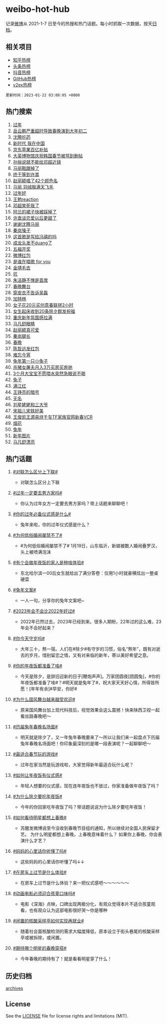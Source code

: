 # weibo-hot-hub

记录[微博](https://www.weibo.com)从 2021-1-7 日至今的热搜和热门话题。每小时抓取一次数据，按天[归档](archives)。

## 相关项目

- [知乎热榜](https://github.com/lonnyzhang423/zhihu-hot-hub)
- [头条热榜](https://github.com/lonnyzhang423/toutiao-hot-hub)
- [抖音热榜](https://github.com/lonnyzhang423/douyin-hot-hub)
- [GitHub热榜](https://github.com/lonnyzhang423/github-hot-hub)
- [v2ex热榜](https://github.com/lonnyzhang423/v2ex-hot-hub)


`更新时间：2023-01-22 03:08:05 +0800`

## 热门搜索

1. [过年](https://m.weibo.cn/search?containerid=100103type%3D1%26t%3D10%26q%3D%23%E8%BF%87%E5%B9%B4%23&stream_entry_id=51&isnewpage=1&extparam=seat%3D1%26c_type%3D51%26cate%3D10103%26pos%3D0%26filter_type%3Drealtimehot%26dgr%3D0%26display_time%3D1674328084%26pre_seqid%3D1674328084536019357969&luicode=10000011&lfid=106003type%253D25%2526t%253D3%2526disable_hot%253D1%2526filter_type%253Drealtimehot)
1. [岳云鹏严重超时导致春晚演到大年初二](https://m.weibo.cn/search?containerid=100103type%3D1%26t%3D10%26q%3D%23%E5%B2%B3%E4%BA%91%E9%B9%8F%E4%B8%A5%E9%87%8D%E8%B6%85%E6%97%B6%E5%AF%BC%E8%87%B4%E6%98%A5%E6%99%9A%E6%BC%94%E5%88%B0%E5%A4%A7%E5%B9%B4%E5%88%9D%E4%BA%8C%23&stream_entry_id=31&isnewpage=1&extparam=seat%3D1%26c_type%3D31%26stream_entry_id%3D31%26cate%3D5001%26lcate%3D5001%26pos%3D0%26realpos%3D1%26band_rank%3D1%26q%3D%2523%25E5%25B2%25B3%25E4%25BA%2591%25E9%25B9%258F%25E4%25B8%25A5%25E9%2587%258D%25E8%25B6%2585%25E6%2597%25B6%25E5%25AF%25BC%25E8%2587%25B4%25E6%2598%25A5%25E6%2599%259A%25E6%25BC%2594%25E5%2588%25B0%25E5%25A4%25A7%25E5%25B9%25B4%25E5%2588%259D%25E4%25BA%258C%2523%26flag%3D2%26dgr%3D0%26filter_type%3Drealtimehot%26display_time%3D1674328084%26pre_seqid%3D1674328084536019357969&luicode=10000011&lfid=106003type%253D25%2526t%253D3%2526disable_hot%253D1%2526filter_type%253Drealtimehot)
1. [沈腾吃药](https://m.weibo.cn/search?containerid=100103type%3D1%26t%3D10%26q%3D%23%E6%B2%88%E8%85%BE%E5%90%83%E8%8D%AF%23&stream_entry_id=31&isnewpage=1&extparam=seat%3D1%26c_type%3D31%26stream_entry_id%3D31%26cate%3D5001%26lcate%3D5001%26pos%3D1%26realpos%3D2%26band_rank%3D2%26q%3D%2523%25E6%25B2%2588%25E8%2585%25BE%25E5%2590%2583%25E8%258D%25AF%2523%26flag%3D16%26dgr%3D0%26filter_type%3Drealtimehot%26display_time%3D1674328084%26pre_seqid%3D1674328084536019357969&luicode=10000011&lfid=106003type%253D25%2526t%253D3%2526disable_hot%253D1%2526filter_type%253Drealtimehot)
1. [新时代 我在中国](https://m.weibo.cn/search?containerid=100103type%3D1%26t%3D10%26q%3D%23%E6%96%B0%E6%97%B6%E4%BB%A3+%E6%88%91%E5%9C%A8%E4%B8%AD%E5%9B%BD%23&stream_entry_id=31&isnewpage=1&extparam=seat%3D1%26c_type%3D31%26stream_entry_id%3D31%26cate%3D5001%26lcate%3D5001%26pos%3D2%26realpos%3D3%26band_rank%3D3%26q%3D%2523%25E6%2596%25B0%25E6%2597%25B6%25E4%25BB%25A3%2520%25E6%2588%2591%25E5%259C%25A8%25E4%25B8%25AD%25E5%259B%25BD%2523%26flag%3D0%26dgr%3D0%26filter_type%3Drealtimehot%26display_time%3D1674328084%26pre_seqid%3D1674328084536019357969&luicode=10000011&lfid=106003type%253D25%2526t%253D3%2526disable_hot%253D1%2526filter_type%253Drealtimehot)
1. [京东苹果百亿补贴](https://m.weibo.cn/search?containerid=100103type%3D1%26t%3D10%26q%3D%23%E4%BA%AC%E4%B8%9C%E8%8B%B9%E6%9E%9C%E7%99%BE%E4%BA%BF%E8%A1%A5%E8%B4%B4%23&stream_entry_id=31&isnewpage=1&extparam=seat%3D1%26c_type%3D31%26stream_entry_id%3D31%26cate%3D5001%26lcate%3D5001%26pos%3D3%26topic_ad%3D1%26band_rank%3D4%26q%3D%2523%25E4%25BA%25AC%25E4%25B8%259C%25E8%258B%25B9%25E6%259E%259C%25E7%2599%25BE%25E4%25BA%25BF%25E8%25A1%25A5%25E8%25B4%25B4%2523%26dgr%3D0%26filter_type%3Drealtimehot%26adid%3D178947%26display_time%3D1674328084%26pre_seqid%3D1674328084536019357969&luicode=10000011&lfid=106003type%253D25%2526t%253D3%2526disable_hot%253D1%2526filter_type%253Drealtimehot)
1. [大英博物馆庆祝韩国春节被骂到删帖](https://m.weibo.cn/search?containerid=100103type%3D1%26t%3D10%26q%3D%23%E5%A4%A7%E8%8B%B1%E5%8D%9A%E7%89%A9%E9%A6%86%E5%BA%86%E7%A5%9D%E9%9F%A9%E5%9B%BD%E6%98%A5%E8%8A%82%E8%A2%AB%E9%AA%82%E5%88%B0%E5%88%A0%E5%B8%96%23&stream_entry_id=31&isnewpage=1&extparam=seat%3D1%26c_type%3D31%26stream_entry_id%3D31%26cate%3D5001%26lcate%3D5001%26pos%3D4%26realpos%3D4%26band_rank%3D4%26q%3D%2523%25E5%25A4%25A7%25E8%258B%25B1%25E5%258D%259A%25E7%2589%25A9%25E9%25A6%2586%25E5%25BA%2586%25E7%25A5%259D%25E9%259F%25A9%25E5%259B%25BD%25E6%2598%25A5%25E8%258A%2582%25E8%25A2%25AB%25E9%25AA%2582%25E5%2588%25B0%25E5%2588%25A0%25E5%25B8%2596%2523%26flag%3D0%26dgr%3D0%26filter_type%3Drealtimehot%26display_time%3D1674328084%26pre_seqid%3D1674328084536019357969&luicode=10000011&lfid=106003type%253D25%2526t%253D3%2526disable_hot%253D1%2526filter_type%253Drealtimehot)
1. [孙俪说就不能给邓超近镜](https://m.weibo.cn/search?containerid=100103type%3D1%26t%3D10%26q%3D%23%E5%AD%99%E4%BF%AA%E8%AF%B4%E5%B0%B1%E4%B8%8D%E8%83%BD%E7%BB%99%E9%82%93%E8%B6%85%E8%BF%91%E9%95%9C%23&stream_entry_id=31&isnewpage=1&extparam=seat%3D1%26c_type%3D31%26stream_entry_id%3D31%26cate%3D5001%26lcate%3D5001%26pos%3D5%26realpos%3D5%26band_rank%3D5%26q%3D%2523%25E5%25AD%2599%25E4%25BF%25AA%25E8%25AF%25B4%25E5%25B0%25B1%25E4%25B8%258D%25E8%2583%25BD%25E7%25BB%2599%25E9%2582%2593%25E8%25B6%2585%25E8%25BF%2591%25E9%2595%259C%2523%26flag%3D0%26dgr%3D0%26filter_type%3Drealtimehot%26display_time%3D1674328084%26pre_seqid%3D1674328084536019357969&luicode=10000011&lfid=106003type%253D25%2526t%253D3%2526disable_hot%253D1%2526filter_type%253Drealtimehot)
1. [马丽鞋跟掉了](https://m.weibo.cn/search?containerid=100103type%3D1%26t%3D10%26q%3D%23%E9%A9%AC%E4%B8%BD%E9%9E%8B%E8%B7%9F%E6%8E%89%E4%BA%86%23&stream_entry_id=31&isnewpage=1&extparam=seat%3D1%26c_type%3D31%26stream_entry_id%3D31%26cate%3D5001%26lcate%3D5001%26pos%3D6%26realpos%3D6%26band_rank%3D6%26q%3D%2523%25E9%25A9%25AC%25E4%25B8%25BD%25E9%259E%258B%25E8%25B7%259F%25E6%258E%2589%25E4%25BA%2586%2523%26flag%3D0%26dgr%3D0%26filter_type%3Drealtimehot%26display_time%3D1674328084%26pre_seqid%3D1674328084536019357969&luicode=10000011&lfid=106003type%253D25%2526t%253D3%2526disable_hot%253D1%2526filter_type%253Drealtimehot)
1. [终于等到许嵩](https://m.weibo.cn/search?containerid=100103type%3D1%26t%3D10%26q%3D%23%E7%BB%88%E4%BA%8E%E7%AD%89%E5%88%B0%E8%AE%B8%E5%B5%A9%23&stream_entry_id=31&isnewpage=1&extparam=seat%3D1%26c_type%3D31%26stream_entry_id%3D31%26cate%3D5001%26lcate%3D5001%26pos%3D7%26realpos%3D7%26band_rank%3D7%26q%3D%2523%25E7%25BB%2588%25E4%25BA%258E%25E7%25AD%2589%25E5%2588%25B0%25E8%25AE%25B8%25E5%25B5%25A9%2523%26flag%3D16%26dgr%3D0%26filter_type%3Drealtimehot%26display_time%3D1674328084%26pre_seqid%3D1674328084536019357969&luicode=10000011&lfid=106003type%253D25%2526t%253D3%2526disable_hot%253D1%2526filter_type%253Drealtimehot)
1. [赵丽颖唱了42个颜色名](https://m.weibo.cn/search?containerid=100103type%3D1%26t%3D10%26q%3D%23%E8%B5%B5%E4%B8%BD%E9%A2%96%E5%94%B1%E4%BA%8642%E4%B8%AA%E9%A2%9C%E8%89%B2%E5%90%8D%23&stream_entry_id=31&isnewpage=1&extparam=seat%3D1%26c_type%3D31%26stream_entry_id%3D31%26cate%3D5001%26lcate%3D5001%26pos%3D8%26realpos%3D8%26band_rank%3D8%26q%3D%2523%25E8%25B5%25B5%25E4%25B8%25BD%25E9%25A2%2596%25E5%2594%25B1%25E4%25BA%258642%25E4%25B8%25AA%25E9%25A2%259C%25E8%2589%25B2%25E5%2590%258D%2523%26flag%3D1%26dgr%3D0%26filter_type%3Drealtimehot%26display_time%3D1674328084%26pre_seqid%3D1674328084536019357969&luicode=10000011&lfid=106003type%253D25%2526t%253D3%2526disable_hot%253D1%2526filter_type%253Drealtimehot)
1. [马丽 羽绒服满天飞毛](https://m.weibo.cn/search?containerid=100103type%3D1%26t%3D10%26q%3D%E9%A9%AC%E4%B8%BD+%E7%BE%BD%E7%BB%92%E6%9C%8D%E6%BB%A1%E5%A4%A9%E9%A3%9E%E6%AF%9B&stream_entry_id=31&isnewpage=1&extparam=seat%3D1%26c_type%3D31%26stream_entry_id%3D31%26cate%3D5001%26lcate%3D5001%26pos%3D9%26realpos%3D9%26band_rank%3D9%26q%3D%25E9%25A9%25AC%25E4%25B8%25BD%2520%25E7%25BE%25BD%25E7%25BB%2592%25E6%259C%258D%25E6%25BB%25A1%25E5%25A4%25A9%25E9%25A3%259E%25E6%25AF%259B%26flag%3D16%26dgr%3D0%26filter_type%3Drealtimehot%26display_time%3D1674328084%26pre_seqid%3D1674328084536019357969&luicode=10000011&lfid=106003type%253D25%2526t%253D3%2526disable_hot%253D1%2526filter_type%253Drealtimehot)
1. [过年好](https://m.weibo.cn/search?containerid=100103type%3D1%26t%3D10%26q%3D%23%E8%BF%87%E5%B9%B4%E5%A5%BD%23&stream_entry_id=31&isnewpage=1&extparam=seat%3D1%26c_type%3D31%26stream_entry_id%3D31%26cate%3D5001%26lcate%3D5001%26pos%3D10%26realpos%3D10%26band_rank%3D10%26q%3D%2523%25E8%25BF%2587%25E5%25B9%25B4%25E5%25A5%25BD%2523%26flag%3D16%26dgr%3D0%26filter_type%3Drealtimehot%26display_time%3D1674328084%26pre_seqid%3D1674328084536019357969&luicode=10000011&lfid=106003type%253D25%2526t%253D3%2526disable_hot%253D1%2526filter_type%253Drealtimehot)
1. [王勉reaction](https://m.weibo.cn/search?containerid=100103type%3D1%26t%3D10%26q%3D%E7%8E%8B%E5%8B%89reaction&stream_entry_id=31&isnewpage=1&extparam=seat%3D1%26c_type%3D31%26stream_entry_id%3D31%26cate%3D5001%26lcate%3D5001%26pos%3D11%26realpos%3D11%26band_rank%3D11%26q%3D%25E7%258E%258B%25E5%258B%2589reaction%26flag%3D1%26dgr%3D0%26filter_type%3Drealtimehot%26display_time%3D1674328084%26pre_seqid%3D1674328084536019357969&luicode=10000011&lfid=106003type%253D25%2526t%253D3%2526disable_hot%253D1%2526filter_type%253Drealtimehot)
1. [邓超笑死我了](https://m.weibo.cn/search?containerid=100103type%3D1%26t%3D10%26q%3D%23%E9%82%93%E8%B6%85%E7%AC%91%E6%AD%BB%E6%88%91%E4%BA%86%23&stream_entry_id=31&isnewpage=1&extparam=seat%3D1%26c_type%3D31%26stream_entry_id%3D31%26cate%3D5001%26lcate%3D5001%26pos%3D12%26realpos%3D12%26band_rank%3D12%26q%3D%2523%25E9%2582%2593%25E8%25B6%2585%25E7%25AC%2591%25E6%25AD%25BB%25E6%2588%2591%25E4%25BA%2586%2523%26flag%3D2%26dgr%3D0%26filter_type%3Drealtimehot%26display_time%3D1674328084%26pre_seqid%3D1674328084536019357969&luicode=10000011&lfid=106003type%253D25%2526t%253D3%2526disable_hot%253D1%2526filter_type%253Drealtimehot)
1. [阿兰的裙子快被踩掉了](https://m.weibo.cn/search?containerid=100103type%3D1%26t%3D10%26q%3D%E9%98%BF%E5%85%B0%E7%9A%84%E8%A3%99%E5%AD%90%E5%BF%AB%E8%A2%AB%E8%B8%A9%E6%8E%89%E4%BA%86&stream_entry_id=31&isnewpage=1&extparam=seat%3D1%26c_type%3D31%26stream_entry_id%3D31%26cate%3D5001%26lcate%3D5001%26pos%3D13%26realpos%3D13%26band_rank%3D13%26q%3D%25E9%2598%25BF%25E5%2585%25B0%25E7%259A%2584%25E8%25A3%2599%25E5%25AD%2590%25E5%25BF%25AB%25E8%25A2%25AB%25E8%25B8%25A9%25E6%258E%2589%25E4%25BA%2586%26flag%3D0%26dgr%3D0%26filter_type%3Drealtimehot%26display_time%3D1674328084%26pre_seqid%3D1674328084536019357969&luicode=10000011&lfid=106003type%253D25%2526t%253D3%2526disable_hot%253D1%2526filter_type%253Drealtimehot)
1. [许嵩谈恋爱以后更甜了](https://m.weibo.cn/search?containerid=100103type%3D1%26t%3D10%26q%3D%E8%AE%B8%E5%B5%A9%E8%B0%88%E6%81%8B%E7%88%B1%E4%BB%A5%E5%90%8E%E6%9B%B4%E7%94%9C%E4%BA%86&stream_entry_id=31&isnewpage=1&extparam=seat%3D1%26c_type%3D31%26stream_entry_id%3D31%26cate%3D5001%26lcate%3D5001%26pos%3D14%26realpos%3D14%26band_rank%3D14%26q%3D%25E8%25AE%25B8%25E5%25B5%25A9%25E8%25B0%2588%25E6%2581%258B%25E7%2588%25B1%25E4%25BB%25A5%25E5%2590%258E%25E6%259B%25B4%25E7%2594%259C%25E4%25BA%2586%26flag%3D1%26dgr%3D0%26filter_type%3Drealtimehot%26display_time%3D1674328084%26pre_seqid%3D1674328084536019357969&luicode=10000011&lfid=106003type%253D25%2526t%253D3%2526disable_hot%253D1%2526filter_type%253Drealtimehot)
1. [谢谢沈腾马丽](https://m.weibo.cn/search?containerid=100103type%3D1%26t%3D10%26q%3D%23%E8%B0%A2%E8%B0%A2%E6%B2%88%E8%85%BE%E9%A9%AC%E4%B8%BD%23&stream_entry_id=31&isnewpage=1&extparam=seat%3D1%26c_type%3D31%26stream_entry_id%3D31%26cate%3D5001%26lcate%3D5001%26pos%3D15%26realpos%3D15%26band_rank%3D15%26q%3D%2523%25E8%25B0%25A2%25E8%25B0%25A2%25E6%25B2%2588%25E8%2585%25BE%25E9%25A9%25AC%25E4%25B8%25BD%2523%26flag%3D0%26dgr%3D0%26filter_type%3Drealtimehot%26display_time%3D1674328084%26pre_seqid%3D1674328084536019357969&luicode=10000011&lfid=106003type%253D25%2526t%253D3%2526disable_hot%253D1%2526filter_type%253Drealtimehot)
1. [秦岚嗓子](https://m.weibo.cn/search?containerid=100103type%3D1%26t%3D10%26q%3D%23%E7%A7%A6%E5%B2%9A%E5%97%93%E5%AD%90%23&stream_entry_id=31&isnewpage=1&extparam=seat%3D1%26c_type%3D31%26stream_entry_id%3D31%26cate%3D5001%26lcate%3D5001%26pos%3D16%26realpos%3D16%26band_rank%3D16%26q%3D%2523%25E7%25A7%25A6%25E5%25B2%259A%25E5%2597%2593%25E5%25AD%2590%2523%26flag%3D2%26dgr%3D0%26filter_type%3Drealtimehot%26display_time%3D1674328084%26pre_seqid%3D1674328084536019357969&luicode=10000011&lfid=106003type%253D25%2526t%253D3%2526disable_hot%253D1%2526filter_type%253Drealtimehot)
1. [这首歌是写给冯禧的吗](https://m.weibo.cn/search?containerid=100103type%3D1%26t%3D10%26q%3D%E8%BF%99%E9%A6%96%E6%AD%8C%E6%98%AF%E5%86%99%E7%BB%99%E5%86%AF%E7%A6%A7%E7%9A%84%E5%90%97&stream_entry_id=31&isnewpage=1&extparam=seat%3D1%26c_type%3D31%26stream_entry_id%3D31%26cate%3D5001%26lcate%3D5001%26pos%3D17%26realpos%3D17%26band_rank%3D17%26q%3D%25E8%25BF%2599%25E9%25A6%2596%25E6%25AD%258C%25E6%2598%25AF%25E5%2586%2599%25E7%25BB%2599%25E5%2586%25AF%25E7%25A6%25A7%25E7%259A%2584%25E5%2590%2597%26flag%3D1%26dgr%3D0%26filter_type%3Drealtimehot%26display_time%3D1674328084%26pre_seqid%3D1674328084536019357969&luicode=10000011&lfid=106003type%253D25%2526t%253D3%2526disable_hot%253D1%2526filter_type%253Drealtimehot)
1. [成龙头发不duang了](https://m.weibo.cn/search?containerid=100103type%3D1%26t%3D10%26q%3D%E6%88%90%E9%BE%99%E5%A4%B4%E5%8F%91%E4%B8%8Dduang%E4%BA%86&stream_entry_id=31&isnewpage=1&extparam=seat%3D1%26c_type%3D31%26stream_entry_id%3D31%26cate%3D5001%26lcate%3D5001%26pos%3D18%26realpos%3D18%26band_rank%3D18%26q%3D%25E6%2588%2590%25E9%25BE%2599%25E5%25A4%25B4%25E5%258F%2591%25E4%25B8%258Dduang%25E4%25BA%2586%26flag%3D0%26dgr%3D0%26filter_type%3Drealtimehot%26display_time%3D1674328084%26pre_seqid%3D1674328084536019357969&luicode=10000011&lfid=106003type%253D25%2526t%253D3%2526disable_hot%253D1%2526filter_type%253Drealtimehot)
1. [五福开奖](https://m.weibo.cn/search?containerid=100103type%3D1%26t%3D10%26q%3D%23%E4%BA%94%E7%A6%8F%E5%BC%80%E5%A5%96%23&stream_entry_id=31&isnewpage=1&extparam=seat%3D1%26c_type%3D31%26stream_entry_id%3D31%26cate%3D5001%26lcate%3D5001%26pos%3D19%26realpos%3D19%26band_rank%3D19%26q%3D%2523%25E4%25BA%2594%25E7%25A6%258F%25E5%25BC%2580%25E5%25A5%2596%2523%26flag%3D0%26dgr%3D0%26filter_type%3Drealtimehot%26display_time%3D1674328084%26pre_seqid%3D1674328084536019357969&luicode=10000011&lfid=106003type%253D25%2526t%253D3%2526disable_hot%253D1%2526filter_type%253Drealtimehot)
1. [微博红包](https://m.weibo.cn/search?containerid=100103type%3D1%26t%3D10%26q%3D%23%E5%BE%AE%E5%8D%9A%E7%BA%A2%E5%8C%85%23&stream_entry_id=31&isnewpage=1&extparam=seat%3D1%26c_type%3D31%26stream_entry_id%3D31%26cate%3D5001%26lcate%3D5001%26pos%3D20%26realpos%3D20%26band_rank%3D20%26q%3D%2523%25E5%25BE%25AE%25E5%258D%259A%25E7%25BA%25A2%25E5%258C%2585%2523%26flag%3D0%26dgr%3D0%26filter_type%3Drealtimehot%26display_time%3D1674328084%26pre_seqid%3D1674328084536019357969&luicode=10000011&lfid=106003type%253D25%2526t%253D3%2526disable_hot%253D1%2526filter_type%253Drealtimehot)
1. [是谁在唱歌 for you](https://m.weibo.cn/search?containerid=100103type%3D1%26t%3D10%26q%3D%E6%98%AF%E8%B0%81%E5%9C%A8%E5%94%B1%E6%AD%8C+for+you&stream_entry_id=31&isnewpage=1&extparam=seat%3D1%26c_type%3D31%26stream_entry_id%3D31%26cate%3D5001%26lcate%3D5001%26pos%3D21%26realpos%3D21%26band_rank%3D21%26q%3D%25E6%2598%25AF%25E8%25B0%2581%25E5%259C%25A8%25E5%2594%25B1%25E6%25AD%258C%2520for%2520you%26flag%3D2%26dgr%3D0%26filter_type%3Drealtimehot%26display_time%3D1674328084%26pre_seqid%3D1674328084536019357969&luicode=10000011&lfid=106003type%253D25%2526t%253D3%2526disable_hot%253D1%2526filter_type%253Drealtimehot)
1. [金靖毛衣](https://m.weibo.cn/search?containerid=100103type%3D1%26t%3D10%26q%3D%E9%87%91%E9%9D%96%E6%AF%9B%E8%A1%A3&stream_entry_id=31&isnewpage=1&extparam=seat%3D1%26c_type%3D31%26stream_entry_id%3D31%26cate%3D5001%26lcate%3D5001%26pos%3D22%26realpos%3D22%26band_rank%3D22%26q%3D%25E9%2587%2591%25E9%259D%2596%25E6%25AF%259B%25E8%25A1%25A3%26flag%3D0%26dgr%3D0%26filter_type%3Drealtimehot%26display_time%3D1674328084%26pre_seqid%3D1674328084536019357969&luicode=10000011&lfid=106003type%253D25%2526t%253D3%2526disable_hot%253D1%2526filter_type%253Drealtimehot)
1. [坑](https://m.weibo.cn/search?containerid=100103type%3D1%26t%3D10%26q%3D%E5%9D%91&stream_entry_id=31&isnewpage=1&extparam=seat%3D1%26c_type%3D31%26stream_entry_id%3D31%26cate%3D5001%26lcate%3D5001%26pos%3D23%26realpos%3D23%26band_rank%3D23%26q%3D%25E5%259D%2591%26flag%3D0%26dgr%3D0%26filter_type%3Drealtimehot%26display_time%3D1674328084%26pre_seqid%3D1674328084536019357969&luicode=10000011&lfid=106003type%253D25%2526t%253D3%2526disable_hot%253D1%2526filter_type%253Drealtimehot)
1. [朱洁静不愧是首席](https://m.weibo.cn/search?containerid=100103type%3D1%26t%3D10%26q%3D%23%E6%9C%B1%E6%B4%81%E9%9D%99%E4%B8%8D%E6%84%A7%E6%98%AF%E9%A6%96%E5%B8%AD%23&stream_entry_id=31&isnewpage=1&extparam=seat%3D1%26c_type%3D31%26stream_entry_id%3D31%26cate%3D5001%26lcate%3D5001%26pos%3D24%26realpos%3D24%26band_rank%3D24%26q%3D%2523%25E6%259C%25B1%25E6%25B4%2581%25E9%259D%2599%25E4%25B8%258D%25E6%2584%25A7%25E6%2598%25AF%25E9%25A6%2596%25E5%25B8%25AD%2523%26flag%3D2%26dgr%3D0%26filter_type%3Drealtimehot%26display_time%3D1674328084%26pre_seqid%3D1674328084536019357969&luicode=10000011&lfid=106003type%253D25%2526t%253D3%2526disable_hot%253D1%2526filter_type%253Drealtimehot)
1. [春晚舞台](https://m.weibo.cn/search?containerid=100103type%3D1%26t%3D10%26q%3D%23%E6%98%A5%E6%99%9A%E8%88%9E%E5%8F%B0%23&stream_entry_id=31&isnewpage=1&extparam=seat%3D1%26c_type%3D31%26stream_entry_id%3D31%26cate%3D5001%26lcate%3D5001%26pos%3D25%26realpos%3D25%26band_rank%3D25%26q%3D%2523%25E6%2598%25A5%25E6%2599%259A%25E8%2588%259E%25E5%258F%25B0%2523%26flag%3D0%26dgr%3D0%26filter_type%3Drealtimehot%26display_time%3D1674328084%26pre_seqid%3D1674328084536019357969&luicode=10000011&lfid=106003type%253D25%2526t%253D3%2526disable_hot%253D1%2526filter_type%253Drealtimehot)
1. [穿皮衣不告诉吴磊](https://m.weibo.cn/search?containerid=100103type%3D1%26t%3D10%26q%3D%E7%A9%BF%E7%9A%AE%E8%A1%A3%E4%B8%8D%E5%91%8A%E8%AF%89%E5%90%B4%E7%A3%8A&stream_entry_id=31&isnewpage=1&extparam=seat%3D1%26c_type%3D31%26stream_entry_id%3D31%26cate%3D5001%26lcate%3D5001%26pos%3D26%26realpos%3D26%26band_rank%3D26%26q%3D%25E7%25A9%25BF%25E7%259A%25AE%25E8%25A1%25A3%25E4%25B8%258D%25E5%2591%258A%25E8%25AF%2589%25E5%2590%25B4%25E7%25A3%258A%26flag%3D0%26dgr%3D0%26filter_type%3Drealtimehot%26display_time%3D1674328084%26pre_seqid%3D1674328084536019357969&luicode=10000011&lfid=106003type%253D25%2526t%253D3%2526disable_hot%253D1%2526filter_type%253Drealtimehot)
1. [加特林](https://m.weibo.cn/search?containerid=100103type%3D1%26t%3D10%26q%3D%E5%8A%A0%E7%89%B9%E6%9E%97&stream_entry_id=31&isnewpage=1&extparam=seat%3D1%26c_type%3D31%26stream_entry_id%3D31%26cate%3D5001%26lcate%3D5001%26pos%3D27%26realpos%3D27%26band_rank%3D27%26q%3D%25E5%258A%25A0%25E7%2589%25B9%25E6%259E%2597%26flag%3D0%26dgr%3D0%26filter_type%3Drealtimehot%26display_time%3D1674328084%26pre_seqid%3D1674328084536019357969&luicode=10000011&lfid=106003type%253D25%2526t%253D3%2526disable_hot%253D1%2526filter_type%253Drealtimehot)
1. [女子花20元买创意春联拼2小时](https://m.weibo.cn/search?containerid=100103type%3D1%26t%3D10%26q%3D%23%E5%A5%B3%E5%AD%90%E8%8A%B120%E5%85%83%E4%B9%B0%E5%88%9B%E6%84%8F%E6%98%A5%E8%81%94%E6%8B%BC2%E5%B0%8F%E6%97%B6%23&stream_entry_id=31&isnewpage=1&extparam=seat%3D1%26c_type%3D31%26stream_entry_id%3D31%26cate%3D5001%26lcate%3D5001%26pos%3D28%26realpos%3D28%26band_rank%3D28%26q%3D%2523%25E5%25A5%25B3%25E5%25AD%2590%25E8%258A%25B120%25E5%2585%2583%25E4%25B9%25B0%25E5%2588%259B%25E6%2584%258F%25E6%2598%25A5%25E8%2581%2594%25E6%258B%25BC2%25E5%25B0%258F%25E6%2597%25B6%2523%26flag%3D0%26dgr%3D0%26filter_type%3Drealtimehot%26display_time%3D1674328084%26pre_seqid%3D1674328084536019357969&luicode=10000011&lfid=106003type%253D25%2526t%253D3%2526disable_hot%253D1%2526filter_type%253Drealtimehot)
1. [女生起床收到20条除夕群发祝福](https://m.weibo.cn/search?containerid=100103type%3D1%26t%3D10%26q%3D%23%E5%A5%B3%E7%94%9F%E8%B5%B7%E5%BA%8A%E6%94%B6%E5%88%B020%E6%9D%A1%E9%99%A4%E5%A4%95%E7%BE%A4%E5%8F%91%E7%A5%9D%E7%A6%8F%23&stream_entry_id=31&isnewpage=1&extparam=seat%3D1%26c_type%3D31%26stream_entry_id%3D31%26cate%3D5001%26lcate%3D5001%26pos%3D29%26realpos%3D29%26band_rank%3D29%26q%3D%2523%25E5%25A5%25B3%25E7%2594%259F%25E8%25B5%25B7%25E5%25BA%258A%25E6%2594%25B6%25E5%2588%25B020%25E6%259D%25A1%25E9%2599%25A4%25E5%25A4%2595%25E7%25BE%25A4%25E5%258F%2591%25E7%25A5%259D%25E7%25A6%258F%2523%26flag%3D0%26dgr%3D0%26filter_type%3Drealtimehot%26display_time%3D1674328084%26pre_seqid%3D1674328084536019357969&luicode=10000011&lfid=106003type%253D25%2526t%253D3%2526disable_hot%253D1%2526filter_type%253Drealtimehot)
1. [重庆新年氛围感拉满](https://m.weibo.cn/search?containerid=100103type%3D1%26t%3D10%26q%3D%23%E9%87%8D%E5%BA%86%E6%96%B0%E5%B9%B4%E6%B0%9B%E5%9B%B4%E6%84%9F%E6%8B%89%E6%BB%A1%23&stream_entry_id=31&isnewpage=1&extparam=seat%3D1%26c_type%3D31%26stream_entry_id%3D31%26cate%3D5001%26lcate%3D5001%26pos%3D30%26realpos%3D30%26band_rank%3D30%26q%3D%2523%25E9%2587%258D%25E5%25BA%2586%25E6%2596%25B0%25E5%25B9%25B4%25E6%25B0%259B%25E5%259B%25B4%25E6%2584%259F%25E6%258B%2589%25E6%25BB%25A1%2523%26flag%3D0%26dgr%3D0%26filter_type%3Drealtimehot%26display_time%3D1674328084%26pre_seqid%3D1674328084536019357969&luicode=10000011&lfid=106003type%253D25%2526t%253D3%2526disable_hot%253D1%2526filter_type%253Drealtimehot)
1. [马凡舒眼睛](https://m.weibo.cn/search?containerid=100103type%3D1%26t%3D10%26q%3D%E9%A9%AC%E5%87%A1%E8%88%92%E7%9C%BC%E7%9D%9B&stream_entry_id=31&isnewpage=1&extparam=seat%3D1%26c_type%3D31%26stream_entry_id%3D31%26cate%3D5001%26lcate%3D5001%26pos%3D31%26realpos%3D31%26band_rank%3D31%26q%3D%25E9%25A9%25AC%25E5%2587%25A1%25E8%2588%2592%25E7%259C%25BC%25E7%259D%259B%26flag%3D0%26dgr%3D0%26filter_type%3Drealtimehot%26display_time%3D1674328084%26pre_seqid%3D1674328084536019357969&luicode=10000011&lfid=106003type%253D25%2526t%253D3%2526disable_hot%253D1%2526filter_type%253Drealtimehot)
1. [赵丽颖真可爱](https://m.weibo.cn/search?containerid=100103type%3D1%26t%3D10%26q%3D%23%E8%B5%B5%E4%B8%BD%E9%A2%96%E7%9C%9F%E5%8F%AF%E7%88%B1%23&stream_entry_id=31&isnewpage=1&extparam=seat%3D1%26c_type%3D31%26stream_entry_id%3D31%26cate%3D5001%26lcate%3D5001%26pos%3D32%26realpos%3D32%26band_rank%3D32%26q%3D%2523%25E8%25B5%25B5%25E4%25B8%25BD%25E9%25A2%2596%25E7%259C%259F%25E5%258F%25AF%25E7%2588%25B1%2523%26flag%3D0%26dgr%3D0%26filter_type%3Drealtimehot%26display_time%3D1674328084%26pre_seqid%3D1674328084536019357969&luicode=10000011&lfid=106003type%253D25%2526t%253D3%2526disable_hot%253D1%2526filter_type%253Drealtimehot)
1. [秦岚腿长](https://m.weibo.cn/search?containerid=100103type%3D1%26t%3D10%26q%3D%E7%A7%A6%E5%B2%9A%E8%85%BF%E9%95%BF&stream_entry_id=31&isnewpage=1&extparam=seat%3D1%26c_type%3D31%26stream_entry_id%3D31%26cate%3D5001%26lcate%3D5001%26pos%3D33%26realpos%3D33%26band_rank%3D33%26q%3D%25E7%25A7%25A6%25E5%25B2%259A%25E8%2585%25BF%25E9%2595%25BF%26flag%3D0%26dgr%3D0%26filter_type%3Drealtimehot%26display_time%3D1674328084%26pre_seqid%3D1674328084536019357969&luicode=10000011&lfid=106003type%253D25%2526t%253D3%2526disable_hot%253D1%2526filter_type%253Drealtimehot)
1. [春晚](https://m.weibo.cn/search?containerid=100103type%3D1%26t%3D10%26q%3D%23%E6%98%A5%E6%99%9A%23&stream_entry_id=31&isnewpage=1&extparam=seat%3D1%26c_type%3D31%26stream_entry_id%3D31%26cate%3D5001%26lcate%3D5001%26pos%3D34%26realpos%3D34%26band_rank%3D34%26q%3D%2523%25E6%2598%25A5%25E6%2599%259A%2523%26flag%3D0%26dgr%3D0%26filter_type%3Drealtimehot%26display_time%3D1674328084%26pre_seqid%3D1674328084536019357969&luicode=10000011&lfid=106003type%253D25%2526t%253D3%2526disable_hot%253D1%2526filter_type%253Drealtimehot)
1. [陈哲远发红包](https://m.weibo.cn/search?containerid=100103type%3D1%26t%3D10%26q%3D%E9%99%88%E5%93%B2%E8%BF%9C%E5%8F%91%E7%BA%A2%E5%8C%85&stream_entry_id=31&isnewpage=1&extparam=seat%3D1%26c_type%3D31%26stream_entry_id%3D31%26cate%3D5001%26lcate%3D5001%26pos%3D35%26realpos%3D35%26band_rank%3D35%26q%3D%25E9%2599%2588%25E5%2593%25B2%25E8%25BF%259C%25E5%258F%2591%25E7%25BA%25A2%25E5%258C%2585%26flag%3D0%26dgr%3D0%26filter_type%3Drealtimehot%26display_time%3D1674328084%26pre_seqid%3D1674328084536019357969&luicode=10000011&lfid=106003type%253D25%2526t%253D3%2526disable_hot%253D1%2526filter_type%253Drealtimehot)
1. [难忘今宵](https://m.weibo.cn/search?containerid=100103type%3D1%26t%3D10%26q%3D%E9%9A%BE%E5%BF%98%E4%BB%8A%E5%AE%B5&stream_entry_id=31&isnewpage=1&extparam=seat%3D1%26c_type%3D31%26stream_entry_id%3D31%26cate%3D5001%26lcate%3D5001%26pos%3D36%26realpos%3D36%26band_rank%3D36%26q%3D%25E9%259A%25BE%25E5%25BF%2598%25E4%25BB%258A%25E5%25AE%25B5%26flag%3D0%26dgr%3D0%26filter_type%3Drealtimehot%26display_time%3D1674328084%26pre_seqid%3D1674328084536019357969&luicode=10000011&lfid=106003type%253D25%2526t%253D3%2526disable_hot%253D1%2526filter_type%253Drealtimehot)
1. [兔年第一只小兔子](https://m.weibo.cn/search?containerid=100103type%3D1%26t%3D10%26q%3D%23%E5%85%94%E5%B9%B4%E7%AC%AC%E4%B8%80%E5%8F%AA%E5%B0%8F%E5%85%94%E5%AD%90%23&stream_entry_id=31&isnewpage=1&extparam=seat%3D1%26c_type%3D31%26stream_entry_id%3D31%26cate%3D5001%26lcate%3D5001%26pos%3D37%26realpos%3D37%26band_rank%3D37%26q%3D%2523%25E5%2585%2594%25E5%25B9%25B4%25E7%25AC%25AC%25E4%25B8%2580%25E5%258F%25AA%25E5%25B0%258F%25E5%2585%2594%25E5%25AD%2590%2523%26flag%3D0%26dgr%3D0%26filter_type%3Drealtimehot%26display_time%3D1674328084%26pre_seqid%3D1674328084536019357969&luicode=10000011&lfid=106003type%253D25%2526t%253D3%2526disable_hot%253D1%2526filter_type%253Drealtimehot)
1. [杀猪女屠夫月入3万买房买奔驰](https://m.weibo.cn/search?containerid=100103type%3D1%26t%3D10%26q%3D%23%E6%9D%80%E7%8C%AA%E5%A5%B3%E5%B1%A0%E5%A4%AB%E6%9C%88%E5%85%A53%E4%B8%87%E4%B9%B0%E6%88%BF%E4%B9%B0%E5%A5%94%E9%A9%B0%23&stream_entry_id=31&isnewpage=1&extparam=seat%3D1%26c_type%3D31%26stream_entry_id%3D31%26cate%3D5001%26lcate%3D5001%26pos%3D38%26realpos%3D38%26band_rank%3D38%26q%3D%2523%25E6%259D%2580%25E7%258C%25AA%25E5%25A5%25B3%25E5%25B1%25A0%25E5%25A4%25AB%25E6%259C%2588%25E5%2585%25A53%25E4%25B8%2587%25E4%25B9%25B0%25E6%2588%25BF%25E4%25B9%25B0%25E5%25A5%2594%25E9%25A9%25B0%2523%26flag%3D0%26dgr%3D0%26filter_type%3Drealtimehot%26display_time%3D1674328084%26pre_seqid%3D1674328084536019357969&luicode=10000011&lfid=106003type%253D25%2526t%253D3%2526disable_hot%253D1%2526filter_type%253Drealtimehot)
1. [3个月大宝宝不愿喂水突然急眼说不喝](https://m.weibo.cn/search?containerid=100103type%3D1%26t%3D10%26q%3D%233%E4%B8%AA%E6%9C%88%E5%A4%A7%E5%AE%9D%E5%AE%9D%E4%B8%8D%E6%84%BF%E5%96%82%E6%B0%B4%E7%AA%81%E7%84%B6%E6%80%A5%E7%9C%BC%E8%AF%B4%E4%B8%8D%E5%96%9D%23&stream_entry_id=31&isnewpage=1&extparam=seat%3D1%26c_type%3D31%26stream_entry_id%3D31%26cate%3D5001%26lcate%3D5001%26pos%3D39%26realpos%3D39%26band_rank%3D39%26q%3D%25233%25E4%25B8%25AA%25E6%259C%2588%25E5%25A4%25A7%25E5%25AE%259D%25E5%25AE%259D%25E4%25B8%258D%25E6%2584%25BF%25E5%2596%2582%25E6%25B0%25B4%25E7%25AA%2581%25E7%2584%25B6%25E6%2580%25A5%25E7%259C%25BC%25E8%25AF%25B4%25E4%25B8%258D%25E5%2596%259D%2523%26flag%3D0%26dgr%3D0%26filter_type%3Drealtimehot%26display_time%3D1674328084%26pre_seqid%3D1674328084536019357969&luicode=10000011&lfid=106003type%253D25%2526t%253D3%2526disable_hot%253D1%2526filter_type%253Drealtimehot)
1. [兔子](https://m.weibo.cn/search?containerid=100103type%3D1%26t%3D10%26q%3D%23%E5%85%94%E5%AD%90%23&stream_entry_id=31&isnewpage=1&extparam=seat%3D1%26c_type%3D31%26stream_entry_id%3D31%26cate%3D5001%26lcate%3D5001%26pos%3D40%26realpos%3D40%26band_rank%3D40%26q%3D%2523%25E5%2585%2594%25E5%25AD%2590%2523%26flag%3D0%26dgr%3D0%26filter_type%3Drealtimehot%26display_time%3D1674328084%26pre_seqid%3D1674328084536019357969&luicode=10000011&lfid=106003type%253D25%2526t%253D3%2526disable_hot%253D1%2526filter_type%253Drealtimehot)
1. [满江红](https://m.weibo.cn/search?containerid=100103type%3D1%26t%3D10%26q%3D%E6%BB%A1%E6%B1%9F%E7%BA%A2&stream_entry_id=31&isnewpage=1&extparam=seat%3D1%26c_type%3D31%26stream_entry_id%3D31%26cate%3D5001%26lcate%3D5001%26pos%3D41%26realpos%3D41%26band_rank%3D41%26q%3D%25E6%25BB%25A1%25E6%25B1%259F%25E7%25BA%25A2%26flag%3D1%26dgr%3D0%26filter_type%3Drealtimehot%26display_time%3D1674328084%26pre_seqid%3D1674328084536019357969&luicode=10000011&lfid=106003type%253D25%2526t%253D3%2526disable_hot%253D1%2526filter_type%253Drealtimehot)
1. [王铮亮的暗号](https://m.weibo.cn/search?containerid=100103type%3D1%26t%3D10%26q%3D%E7%8E%8B%E9%93%AE%E4%BA%AE%E7%9A%84%E6%9A%97%E5%8F%B7&stream_entry_id=31&isnewpage=1&extparam=seat%3D1%26c_type%3D31%26stream_entry_id%3D31%26cate%3D5001%26lcate%3D5001%26pos%3D42%26realpos%3D42%26band_rank%3D42%26q%3D%25E7%258E%258B%25E9%2593%25AE%25E4%25BA%25AE%25E7%259A%2584%25E6%259A%2597%25E5%258F%25B7%26flag%3D0%26dgr%3D0%26filter_type%3Drealtimehot%26display_time%3D1674328084%26pre_seqid%3D1674328084536019357969&luicode=10000011&lfid=106003type%253D25%2526t%253D3%2526disable_hot%253D1%2526filter_type%253Drealtimehot)
1. [无名](https://m.weibo.cn/search?containerid=100103type%3D1%26t%3D10%26q%3D%E6%97%A0%E5%90%8D&stream_entry_id=31&isnewpage=1&extparam=seat%3D1%26c_type%3D31%26stream_entry_id%3D31%26cate%3D5001%26lcate%3D5001%26pos%3D43%26realpos%3D43%26band_rank%3D43%26q%3D%25E6%2597%25A0%25E5%2590%258D%26flag%3D1%26dgr%3D0%26filter_type%3Drealtimehot%26display_time%3D1674328084%26pre_seqid%3D1674328084536019357969&luicode=10000011&lfid=106003type%253D25%2526t%253D3%2526disable_hot%253D1%2526filter_type%253Drealtimehot)
1. [刘星姥姥和三大爷](https://m.weibo.cn/search?containerid=100103type%3D1%26t%3D10%26q%3D%23%E5%88%98%E6%98%9F%E5%A7%A5%E5%A7%A5%E5%92%8C%E4%B8%89%E5%A4%A7%E7%88%B7%23&stream_entry_id=31&isnewpage=1&extparam=seat%3D1%26c_type%3D31%26stream_entry_id%3D31%26cate%3D5001%26lcate%3D5001%26pos%3D44%26realpos%3D44%26band_rank%3D44%26q%3D%2523%25E5%2588%2598%25E6%2598%259F%25E5%25A7%25A5%25E5%25A7%25A5%25E5%2592%258C%25E4%25B8%2589%25E5%25A4%25A7%25E7%2588%25B7%2523%26flag%3D0%26dgr%3D0%26filter_type%3Drealtimehot%26display_time%3D1674328084%26pre_seqid%3D1674328084536019357969&luicode=10000011&lfid=106003type%253D25%2526t%253D3%2526disable_hot%253D1%2526filter_type%253Drealtimehot)
1. [宋祖儿宋轶好美](https://m.weibo.cn/search?containerid=100103type%3D1%26t%3D10%26q%3D%23%E5%AE%8B%E7%A5%96%E5%84%BF%E5%AE%8B%E8%BD%B6%E5%A5%BD%E7%BE%8E%23&stream_entry_id=31&isnewpage=1&extparam=seat%3D1%26c_type%3D31%26stream_entry_id%3D31%26cate%3D5001%26lcate%3D5001%26pos%3D45%26realpos%3D45%26band_rank%3D45%26q%3D%2523%25E5%25AE%258B%25E7%25A5%2596%25E5%2584%25BF%25E5%25AE%258B%25E8%25BD%25B6%25E5%25A5%25BD%25E7%25BE%258E%2523%26flag%3D0%26dgr%3D0%26filter_type%3Drealtimehot%26display_time%3D1674328084%26pre_seqid%3D1674328084536019357969&luicode=10000011&lfid=106003type%253D25%2526t%253D3%2526disable_hot%253D1%2526filter_type%253Drealtimehot)
1. [王俊凯王源易烊千玺TF家族官网新春VCR](https://m.weibo.cn/search?containerid=100103type%3D1%26t%3D10%26q%3D%23%E7%8E%8B%E4%BF%8A%E5%87%AF%E7%8E%8B%E6%BA%90%E6%98%93%E7%83%8A%E5%8D%83%E7%8E%BATF%E5%AE%B6%E6%97%8F%E5%AE%98%E7%BD%91%E6%96%B0%E6%98%A5VCR%23&stream_entry_id=31&isnewpage=1&extparam=seat%3D1%26c_type%3D31%26stream_entry_id%3D31%26cate%3D5001%26lcate%3D5001%26pos%3D46%26realpos%3D46%26band_rank%3D46%26q%3D%2523%25E7%258E%258B%25E4%25BF%258A%25E5%2587%25AF%25E7%258E%258B%25E6%25BA%2590%25E6%2598%2593%25E7%2583%258A%25E5%258D%2583%25E7%258E%25BATF%25E5%25AE%25B6%25E6%2597%258F%25E5%25AE%2598%25E7%25BD%2591%25E6%2596%25B0%25E6%2598%25A5VCR%2523%26flag%3D0%26dgr%3D0%26filter_type%3Drealtimehot%26display_time%3D1674328084%26pre_seqid%3D1674328084536019357969&luicode=10000011&lfid=106003type%253D25%2526t%253D3%2526disable_hot%253D1%2526filter_type%253Drealtimehot)
1. [烟花](https://m.weibo.cn/search?containerid=100103type%3D1%26t%3D10%26q%3D%23%E7%83%9F%E8%8A%B1%23&stream_entry_id=31&isnewpage=1&extparam=seat%3D1%26c_type%3D31%26stream_entry_id%3D31%26cate%3D5001%26lcate%3D5001%26pos%3D47%26realpos%3D47%26band_rank%3D47%26q%3D%2523%25E7%2583%259F%25E8%258A%25B1%2523%26flag%3D0%26dgr%3D0%26filter_type%3Drealtimehot%26display_time%3D1674328084%26pre_seqid%3D1674328084536019357969&luicode=10000011&lfid=106003type%253D25%2526t%253D3%2526disable_hot%253D1%2526filter_type%253Drealtimehot)
1. [兔年](https://m.weibo.cn/search?containerid=100103type%3D1%26t%3D10%26q%3D%23%E5%85%94%E5%B9%B4%23&stream_entry_id=31&isnewpage=1&extparam=seat%3D1%26c_type%3D31%26stream_entry_id%3D31%26cate%3D5001%26lcate%3D5001%26pos%3D48%26realpos%3D48%26band_rank%3D48%26q%3D%2523%25E5%2585%2594%25E5%25B9%25B4%2523%26flag%3D0%26dgr%3D0%26filter_type%3Drealtimehot%26display_time%3D1674328084%26pre_seqid%3D1674328084536019357969&luicode=10000011&lfid=106003type%253D25%2526t%253D3%2526disable_hot%253D1%2526filter_type%253Drealtimehot)
1. [新年图片](https://m.weibo.cn/search?containerid=100103type%3D1%26t%3D10%26q%3D%E6%96%B0%E5%B9%B4%E5%9B%BE%E7%89%87&stream_entry_id=31&isnewpage=1&extparam=seat%3D1%26c_type%3D31%26stream_entry_id%3D31%26cate%3D5001%26lcate%3D5001%26pos%3D49%26realpos%3D49%26band_rank%3D49%26q%3D%25E6%2596%25B0%25E5%25B9%25B4%25E5%259B%25BE%25E7%2589%2587%26flag%3D0%26dgr%3D0%26filter_type%3Drealtimehot%26display_time%3D1674328084%26pre_seqid%3D1674328084536019357969&luicode=10000011&lfid=106003type%253D25%2526t%253D3%2526disable_hot%253D1%2526filter_type%253Drealtimehot)
1. [马凡舒漂亮](https://m.weibo.cn/search?containerid=100103type%3D1%26t%3D10%26q%3D%23%E9%A9%AC%E5%87%A1%E8%88%92%E6%BC%82%E4%BA%AE%23&stream_entry_id=31&isnewpage=1&extparam=seat%3D1%26c_type%3D31%26stream_entry_id%3D31%26cate%3D5001%26lcate%3D5001%26pos%3D50%26realpos%3D50%26band_rank%3D50%26q%3D%2523%25E9%25A9%25AC%25E5%2587%25A1%25E8%2588%2592%25E6%25BC%2582%25E4%25BA%25AE%2523%26flag%3D0%26dgr%3D0%26filter_type%3Drealtimehot%26display_time%3D1674328084%26pre_seqid%3D1674328084536019357969&luicode=10000011&lfid=106003type%253D25%2526t%253D3%2526disable_hot%253D1%2526filter_type%253Drealtimehot)

## 热门话题

1. [#对联怎么区分上下联#](https://m.weibo.cn/search?containerid=231522type%3D1%26t%3D10%26q%3D%23%E5%AF%B9%E8%81%94%E6%80%8E%E4%B9%88%E5%8C%BA%E5%88%86%E4%B8%8A%E4%B8%8B%E8%81%94%23&stream_entry_id=128&isnewpage=1&extparam=seat%3D1%26cate%3D5004%26dgr%3D0%26unitid%3D1674284808862%26lcate%3D5004%26pos%3D1-0-0%26c_type%3D128%26display_time%3D1674328085%26pre_seqid%3D16743280856300250578323&luicode=10000011&lfid=231648_-_4)
    - 对联怎么区分上下联

1. [#过年一定要去男方家吗#](https://m.weibo.cn/search?containerid=231522type%3D1%26t%3D10%26q%3D%23%E8%BF%87%E5%B9%B4%E4%B8%80%E5%AE%9A%E8%A6%81%E5%8E%BB%E7%94%B7%E6%96%B9%E5%AE%B6%E5%90%97%23&stream_entry_id=128&isnewpage=1&extparam=seat%3D1%26cate%3D5004%26dgr%3D0%26unitid%3D1674258111878%26lcate%3D5004%26pos%3D1-0-1%26c_type%3D128%26display_time%3D1674328085%26pre_seqid%3D16743280856300250578323&luicode=10000011&lfid=231648_-_4)
    - 你认为过年女方一定要去男方家吗？带上话题来聊聊吧！

1. [#你的过年必备仪式感是什么#](https://m.weibo.cn/search?containerid=231522type%3D1%26t%3D10%26q%3D%23%E4%BD%A0%E7%9A%84%E8%BF%87%E5%B9%B4%E5%BF%85%E5%A4%87%E4%BB%AA%E5%BC%8F%E6%84%9F%E6%98%AF%E4%BB%80%E4%B9%88%23&stream_entry_id=128&isnewpage=1&extparam=seat%3D1%26cate%3D5004%26dgr%3D0%26unitid%3D1674211335985%26lcate%3D5004%26pos%3D1-0-2%26c_type%3D128%26display_time%3D1674328085%26pre_seqid%3D16743280856300250578323&luicode=10000011&lfid=231648_-_4)
    - 兔年来啦，你的过年仪式感是什么？

1. [#为何低俗婚闹屡禁不了#](https://m.weibo.cn/search?containerid=231522type%3D1%26t%3D10%26q%3D%23%E4%B8%BA%E4%BD%95%E4%BD%8E%E4%BF%97%E5%A9%9A%E9%97%B9%E5%B1%A1%E7%A6%81%E4%B8%8D%E4%BA%86%23&stream_entry_id=128&isnewpage=1&extparam=seat%3D1%26cate%3D5004%26dgr%3D0%26unitid%3D1674177424256%26lcate%3D5004%26pos%3D1-0-3%26c_type%3D128%26display_time%3D1674328085%26pre_seqid%3D16743280856300250578323&luicode=10000011&lfid=231648_-_4)
    - #为何低俗婚闹屡禁不了# 1月19日，山东临沂，新娘被数人婚闹叠罗汉，头上被喷满泡沫

1. [#有个会做年夜饭的家人是种啥体验#](https://m.weibo.cn/search?containerid=231522type%3D1%26t%3D10%26q%3D%23%E6%9C%89%E4%B8%AA%E4%BC%9A%E5%81%9A%E5%B9%B4%E5%A4%9C%E9%A5%AD%E7%9A%84%E5%AE%B6%E4%BA%BA%E6%98%AF%E7%A7%8D%E5%95%A5%E4%BD%93%E9%AA%8C%23&stream_entry_id=128&isnewpage=1&extparam=seat%3D1%26cate%3D5004%26dgr%3D0%26unitid%3D1674192132127%26lcate%3D5004%26pos%3D1-0-4%26c_type%3D128%26display_time%3D1674328085%26pre_seqid%3D16743280856300250578323&luicode=10000011&lfid=231648_-_4)
    - 东北哈尔滨一00后女生就给出了满分答卷：仅用1小时就豪横炫出一整桌硬菜

1. [#兔年文案#](https://m.weibo.cn/search?containerid=231522type%3D1%26t%3D10%26q%3D%23%E5%85%94%E5%B9%B4%E6%96%87%E6%A1%88%23&stream_entry_id=128&isnewpage=1&extparam=seat%3D1%26cate%3D5004%26dgr%3D0%26unitid%3D1674275231706%26lcate%3D5004%26pos%3D1-0-5%26c_type%3D128%26display_time%3D1674328085%26pre_seqid%3D16743280856300250578323&luicode=10000011&lfid=231648_-_4)
    - 一人一句，分享你的兔年文案吧~

1. [#2023年会不会比2022年好过#](https://m.weibo.cn/search?containerid=231522type%3D1%26t%3D10%26q%3D%232023%E5%B9%B4%E4%BC%9A%E4%B8%8D%E4%BC%9A%E6%AF%942022%E5%B9%B4%E5%A5%BD%E8%BF%87%23&stream_entry_id=128&isnewpage=1&extparam=seat%3D1%26cate%3D5004%26dgr%3D0%26unitid%3D1674194849012%26lcate%3D5004%26pos%3D1-0-6%26c_type%3D128%26display_time%3D1674328085%26pre_seqid%3D16743280856300250578323&luicode=10000011&lfid=231648_-_4)
    - 2022年已然过去，2023年已经到来。很多人期盼，22年过的这么难，23年会不会好起来？

1. [#你今天守岁吗#](https://m.weibo.cn/search?containerid=231522type%3D1%26t%3D10%26q%3D%23%E4%BD%A0%E4%BB%8A%E5%A4%A9%E5%AE%88%E5%B2%81%E5%90%97%23&stream_entry_id=128&isnewpage=1&extparam=seat%3D1%26cate%3D5004%26dgr%3D0%26unitid%3D1674267110717%26lcate%3D5004%26pos%3D1-0-7%26c_type%3D128%26display_time%3D1674328085%26pre_seqid%3D16743280856300250578323&luicode=10000011&lfid=231648_-_4)
    - 大年三十，熬一宿。人们在#除夕#有守岁的习惯，俗名“熬年”，既有对逝去的岁月，惜别留恋之情，又有对来临的新年，寄以美好希望之意。

1. [#你的年夜饭都准备了啥#](https://m.weibo.cn/search?containerid=231522type%3D1%26t%3D10%26q%3D%23%E4%BD%A0%E7%9A%84%E5%B9%B4%E5%A4%9C%E9%A5%AD%E9%83%BD%E5%87%86%E5%A4%87%E4%BA%86%E5%95%A5%23&stream_entry_id=128&isnewpage=1&extparam=seat%3D1%26cate%3D5004%26dgr%3D0%26unitid%3D1674267114756%26lcate%3D5004%26pos%3D1-0-8%26c_type%3D128%26display_time%3D1674328085%26pre_seqid%3D16743280856300250578323&luicode=10000011&lfid=231648_-_4)
    - 今天是除夕，是辞旧迎新的日子[鞭炮声声]。万家团圆夜[团圆兔]，#你的年夜饭都准备了啥#？#明天就是兔年了#，祝大家天天好心情，所得皆所愿！[年年有余]#早安，你好#

1. [#为什么国风舞台越来越受欢迎#](https://m.weibo.cn/search?containerid=231522type%3D1%26t%3D10%26q%3D%23%E4%B8%BA%E4%BB%80%E4%B9%88%E5%9B%BD%E9%A3%8E%E8%88%9E%E5%8F%B0%E8%B6%8A%E6%9D%A5%E8%B6%8A%E5%8F%97%E6%AC%A2%E8%BF%8E%23&stream_entry_id=128&isnewpage=1&extparam=seat%3D1%26cate%3D5004%26dgr%3D0%26unitid%3D1674188826182%26lcate%3D5004%26pos%3D1-0-9%26c_type%3D128%26display_time%3D1674328085%26pre_seqid%3D16743280856300250578323&luicode=10000011&lfid=231648_-_4)
    - 原来国风舞台加上现代科技后，视觉效果会这么震撼！快来陕西卫视一起看丝路春晚吧～

1. [#历届兔年春晚名场面#](https://m.weibo.cn/search?containerid=231522type%3D1%26t%3D10%26q%3D%23%E5%8E%86%E5%B1%8A%E5%85%94%E5%B9%B4%E6%98%A5%E6%99%9A%E5%90%8D%E5%9C%BA%E9%9D%A2%23&stream_entry_id=128&isnewpage=1&extparam=seat%3D1%26cate%3D5004%26dgr%3D0%26unitid%3D1674245501573%26lcate%3D5004%26pos%3D1-0-10%26c_type%3D128%26display_time%3D1674328085%26pre_seqid%3D16743280856300250578323&luicode=10000011&lfid=231648_-_4)
    - 明天就是除夕了，又一年兔年春晚要来了～所以让我们来一起盘点下历届兔年春晚名场面吧！你印象最深刻的是哪一段表演呢？一起聊聊吧～

1. [#最适合春节玩的游戏#](https://m.weibo.cn/search?containerid=231522type%3D1%26t%3D10%26q%3D%23%E6%9C%80%E9%80%82%E5%90%88%E6%98%A5%E8%8A%82%E7%8E%A9%E7%9A%84%E6%B8%B8%E6%88%8F%23&stream_entry_id=128&isnewpage=1&extparam=seat%3D1%26cate%3D5004%26dgr%3D0%26unitid%3D1674279106285%26lcate%3D5004%26pos%3D1-0-11%26c_type%3D128%26display_time%3D1674328085%26pre_seqid%3D16743280856300250578323&luicode=10000011&lfid=231648_-_4)
    - 过年在家当然是玩游戏啦，大家觉得新年最适合玩什么呢？

1. [#如何让年夜饭有仪式感#](https://m.weibo.cn/search?containerid=231522type%3D1%26t%3D10%26q%3D%23%E5%A6%82%E4%BD%95%E8%AE%A9%E5%B9%B4%E5%A4%9C%E9%A5%AD%E6%9C%89%E4%BB%AA%E5%BC%8F%E6%84%9F%23&stream_entry_id=128&isnewpage=1&extparam=seat%3D1%26cate%3D5004%26dgr%3D0%26unitid%3D1674283603944%26lcate%3D5004%26pos%3D1-0-12%26c_type%3D128%26display_time%3D1674328085%26pre_seqid%3D16743280856300250578323&luicode=10000011&lfid=231648_-_4)
    - 年轻人想要的仪式感，现在连年夜饭也不放过，你家准备做年夜饭了吗？

1. [#为什么除夕要吃年夜饭#](https://m.weibo.cn/search?containerid=231522type%3D1%26t%3D10%26q%3D%23%E4%B8%BA%E4%BB%80%E4%B9%88%E9%99%A4%E5%A4%95%E8%A6%81%E5%90%83%E5%B9%B4%E5%A4%9C%E9%A5%AD%23&stream_entry_id=128&isnewpage=1&extparam=seat%3D1%26cate%3D5004%26dgr%3D0%26unitid%3D1674287800843%26lcate%3D5004%26pos%3D1-0-13%26c_type%3D128%26display_time%3D1674328085%26pre_seqid%3D16743280856300250578323&luicode=10000011&lfid=231648_-_4)
    - 今年的你回家吃年夜饭了吗？带话题说说为什么除夕要吃年夜饭！

1. [#如何看待明星都想上春晚#](https://m.weibo.cn/search?containerid=231522type%3D1%26t%3D10%26q%3D%23%E5%A6%82%E4%BD%95%E7%9C%8B%E5%BE%85%E6%98%8E%E6%98%9F%E9%83%BD%E6%83%B3%E4%B8%8A%E6%98%A5%E6%99%9A%23&stream_entry_id=128&isnewpage=1&extparam=seat%3D1%26cate%3D5004%26dgr%3D0%26unitid%3D1674292605895%26lcate%3D5004%26pos%3D1-0-14%26c_type%3D128%26display_time%3D1674328085%26pre_seqid%3D16743280856300250578323&luicode=10000011&lfid=231648_-_4)
    - 苏醒发微博说至今没收到春晚节目组的通知，所以继续对全国人民保留才艺。
为什么明星都想上春晚，上春晚意味着什么？
如果你上春晚，你会表演什么才艺？

1. [#妈妈的心里话你听懂了吗#](https://m.weibo.cn/search?containerid=231522type%3D1%26t%3D10%26q%3D%23%E5%A6%88%E5%A6%88%E7%9A%84%E5%BF%83%E9%87%8C%E8%AF%9D%E4%BD%A0%E5%90%AC%E6%87%82%E4%BA%86%E5%90%97%23&stream_entry_id=128&isnewpage=1&extparam=seat%3D1%26cate%3D5004%26dgr%3D0%26unitid%3D1674323529919%26lcate%3D5004%26pos%3D1-0-15%26c_type%3D128%26display_time%3D1674328085%26pre_seqid%3D16743280856300250578323&luicode=10000011&lfid=231648_-_4)
    - 这些妈妈的心里话你听懂了吗↓↓

1. [#在房车上过节是什么体验#](https://m.weibo.cn/search?containerid=231522type%3D1%26t%3D10%26q%3D%23%E5%9C%A8%E6%88%BF%E8%BD%A6%E4%B8%8A%E8%BF%87%E8%8A%82%E6%98%AF%E4%BB%80%E4%B9%88%E4%BD%93%E9%AA%8C%23&stream_entry_id=128&isnewpage=1&extparam=seat%3D1%26cate%3D5004%26dgr%3D0%26unitid%3D1674208349587%26lcate%3D5004%26pos%3D1-0-16%26c_type%3D128%26display_time%3D1674328085%26pre_seqid%3D16743280856300250578323&luicode=10000011&lfid=231648_-_4)
    - 在房车上过节是什么体验？来一把仪式感吧～～～～～～

1. [#动画电影必须迎合孩童口味吗#](https://m.weibo.cn/search?containerid=231522type%3D1%26t%3D10%26q%3D%23%E5%8A%A8%E7%94%BB%E7%94%B5%E5%BD%B1%E5%BF%85%E9%A1%BB%E8%BF%8E%E5%90%88%E5%AD%A9%E7%AB%A5%E5%8F%A3%E5%91%B3%E5%90%97%23&stream_entry_id=128&isnewpage=1&extparam=seat%3D1%26cate%3D5004%26dgr%3D0%26unitid%3D1674193337695%26lcate%3D5004%26pos%3D1-0-17%26c_type%3D128%26display_time%3D1674328085%26pre_seqid%3D16743280856300250578323&luicode=10000011&lfid=231648_-_4)
    - 电影《深海》点映，口碑出现两极分化，有观众觉得本片不适合孩童观看，也有观众认为这部电影很好哭～你是哪种

1. [#闲置的核酸采样亭如何实现再就业#](https://m.weibo.cn/search?containerid=231522type%3D1%26t%3D10%26q%3D%23%E9%97%B2%E7%BD%AE%E7%9A%84%E6%A0%B8%E9%85%B8%E9%87%87%E6%A0%B7%E4%BA%AD%E5%A6%82%E4%BD%95%E5%AE%9E%E7%8E%B0%E5%86%8D%E5%B0%B1%E4%B8%9A%23&stream_entry_id=128&isnewpage=1&extparam=seat%3D1%26cate%3D5004%26dgr%3D0%26unitid%3D1674183152046%26lcate%3D5004%26pos%3D1-0-18%26c_type%3D128%26display_time%3D1674328085%26pre_seqid%3D16743280856300250578323&luicode=10000011&lfid=231648_-_4)
    - 随着社会面核酸检测的需求大幅度降低，原本设立于街头巷尾的核酸采样亭或被拆除，或闲置。

1. [#期待哪个明星的春晚穿搭#](https://m.weibo.cn/search?containerid=231522type%3D1%26t%3D10%26q%3D%23%E6%9C%9F%E5%BE%85%E5%93%AA%E4%B8%AA%E6%98%8E%E6%98%9F%E7%9A%84%E6%98%A5%E6%99%9A%E7%A9%BF%E6%90%AD%23&stream_entry_id=128&isnewpage=1&extparam=seat%3D1%26cate%3D5004%26dgr%3D0%26unitid%3D1674288104139%26lcate%3D5004%26pos%3D1-0-19%26c_type%3D128%26display_time%3D1674328085%26pre_seqid%3D16743280856300250578323&luicode=10000011&lfid=231648_-_4)
    - 今年春晚的期待有了！就是看看明星穿了什么！


## 历史归档

[archives](archives)

## License

See the [LICENSE](LICENSE) file for license rights and limitations (MIT).
